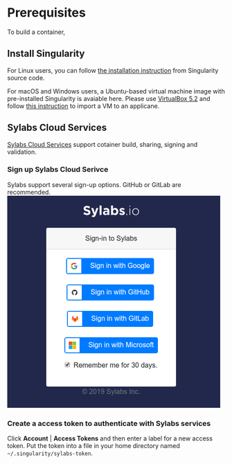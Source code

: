 # Prerequisites
To build a container, 

## Install Singularity
For Linux users, you can follow [the installation
instruction](https://github.com/sylabs/singularity/blob/master/INSTALL.md) from
Singularity source code. 

For macOS and Windows users, a Ubuntu-based virtual machine image with
pre-installed Singularity is avaiable here. Please use [VirtualBox
5.2](https://www.virtualbox.org/wiki/Download_Old_Builds_5_2) and follow [this
instruction](https://docs.oracle.com/cd/E26217_01/E26796/html/qs-import-vm.html)
to import a VM to an applicane.

## Sylabs Cloud Services
[Sylabs Cloud Services](https://cloud.sylabs.io/home) support cotainer build, sharing, signing and validation.

### Sign up Sylabs Cloud Serivce
Sylabs support several sign-up options. GitHub or GitLab are recommended.
![alt text](./sylab_io_signin.png "Sylabs.io Signin")

### Create a access token to authenticate with Sylabs services
Click __Account__ | __Access Tokens__ and then enter a label for a new access
token. Put the token into a file in your home directory named
`~/.singularity/sylabs-token`.
